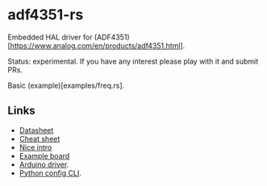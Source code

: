 # adf4351-rs

Embedded HAL driver for (ADF4351)[https://www.analog.com/en/products/adf4351.html].

Status: experimental. If you have any interest please play with it and submit PRs.

Basic (example)[examples/freq.rs].


## Links

* [Datasheet](https://www.analog.com/media/en/technical-documentation/data-sheets/ADF4351.pdf)
* [Cheat sheet](https://nebula.wsimg.com/454a575ca06c85fe60e3b7728fa52d2d?AccessKeyId=DAA432FA80C5DABC0234&disposition=0&alloworigin=1)
* [Nice intro](https://www.youtube.com/watch?v=xJ0Mfuj0KUQ)
* [Example board](https://www.amazon.com/35M-4-4GHz-Frequency-Synthesizer-Development-Generator/dp/B078NRD8V6/ref=sr_1_3?crid=B15UW5WOYMEL&dchild=1&keywords=adf4351&qid=1600650132&sprefix=adf%2Caps%2C168&sr=8-3)
* [Arduino driver](https://github.com/dfannin/adf4351).
* [Python config CLI](https://github.com/jhol/pyadf435x).
